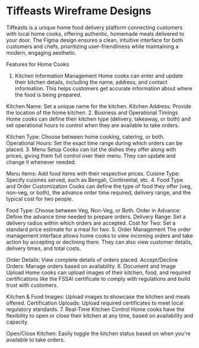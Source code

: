 # Tiffeasts Wireframe Designs
Tiffeasts is a unique home food delivery platform connecting customers with local home cooks, offering authentic, homemade meals delivered to your door. The Figma design ensures a clean, intuitive interface for both customers and chefs, prioritizing user-friendliness while maintaining a modern, engaging aesthetic.

Features for Home Cooks
1. Kitchen Information Management
Home cooks can enter and update their kitchen details, including the name, address, and contact information. This helps customers get accurate information about where the food is being prepared.

Kitchen Name: Set a unique name for the kitchen.
Kitchen Address: Provide the location of the home kitchen.
2. Business and Operational Timings
Home cooks can define their kitchen type (delivery, takeaway, or both) and set operational hours to control when they are available to take orders.

Kitchen Type: Choose between home cooking, catering, or both.
Operational Hours: Set the exact time range during which orders can be placed.
3. Menu Setup
Cooks can list the dishes they offer along with prices, giving them full control over their menu. They can update and change it whenever needed.

Menu Items: Add food items with their respective prices.
Cuisine Type: Specify cuisines served, such as Bengali, Continental, etc.
4. Food Type and Order Customization
Cooks can define the type of food they offer (veg, non-veg, or both), the advance order time required, delivery range, and the typical cost for two people.

Food Type: Choose between Veg, Non-Veg, or Both.
Order in Advance: Define the advance time needed to prepare orders.
Delivery Range: Set a delivery radius within which orders are accepted.
Cost for Two: Set a standard price estimate for a meal for two.
5. Order Management
The order management interface allows home cooks to view incoming orders and take action by accepting or declining them. They can also view customer details, delivery times, and total costs.

Order Details: View complete details of orders placed.
Accept/Decline Orders: Manage orders based on availability.
6. Document and Image Upload
Home cooks can upload images of their kitchen, food, and required certifications like the FSSAI certificate to comply with regulations and build trust with customers.

Kitchen & Food Images: Upload images to showcase the kitchen and meals offered.
Certification Uploads: Upload required certificates to meet local regulatory standards.
7. Real-Time Kitchen Control
Home cooks have the flexibility to open or close their kitchen at any time, based on availability and capacity.

Open/Close Kitchen: Easily toggle the kitchen status based on when you're available to take orders.
